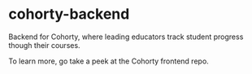 # cohorty-backend
Backend for Cohorty, where leading educators track student progress though their courses.

To learn more, go take a peek at the Cohorty frontend repo.